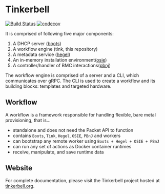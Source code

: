 # Tinkerbell

[![Build Status](https://cloud.drone.io/api/badges/tinkerbell/tink/status.svg)](https://cloud.drone.io/tinkerbell/tink)
[![codecov](https://codecov.io/gh/tinkerbell/tink/branch/master/graph/badge.svg)](https://codecov.io/gh/tinkerbell/tink)

It is comprised of following five major components:

1.  A DHCP server ([boots](https://github.com/tinkerbell/boots))
2.  A workflow engine (tink, this repository)
3.  A metadata service ([hegel](https://github.com/tinkerbell/hegel))
4.  An in-memory installation environment([osie](https://github.com/tinkerbell/osie))
5.  A controller/handler of BMC interactions([pbnj](https://github.com/tinkerbell/pbnj))

The workflow engine is comprised of a server and a CLI, which communicates over gRPC.
The CLI is used to create a workflow and its building blocks: templates and targeted hardware.

## Workflow

A workflow is a framework responsible for handling flexible, bare metal provisioning, that is...

-   standalone and does not need the Packet API to function
-   contains `Boots`, `Tink`, `Hegel`, `OSIE`, `PBnJ` and workers
-   can bootstrap any remote worker using `Boots + Hegel + OSIE + PBnJ`
-   can run any set of actions as Docker container runtimes
-   receive, manipulate, and save runtime data

## Website

For complete documentation, please visit the Tinkerbell project hosted at [tinkerbell.org](https://tinkerbell.org).
